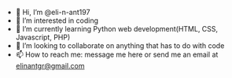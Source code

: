 - 👋 Hi, I’m @eli-n-ant197
- 👀 I’m interested in coding
- 🌱 I’m currently learning Python web development(HTML, CSS, Javascript, PHP)
- 💞️ I’m looking to collaborate on anything that has to do with code 
- 📫 How to reach me: message me here or send me an email at elinantgr@gmail.com 

<!---
eli-n-ant197/eli-n-ant197 is a ✨ special ✨ repository because its `README.md` (this file) appears on your GitHub profile.
You can click the Preview link to take a look at your changes.
--->
